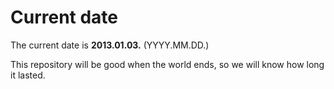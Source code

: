 # Current date

The current date is **2013.01.03.** (YYYY.MM.DD.)

This repository will be good when the world ends, so we will know how long it lasted.